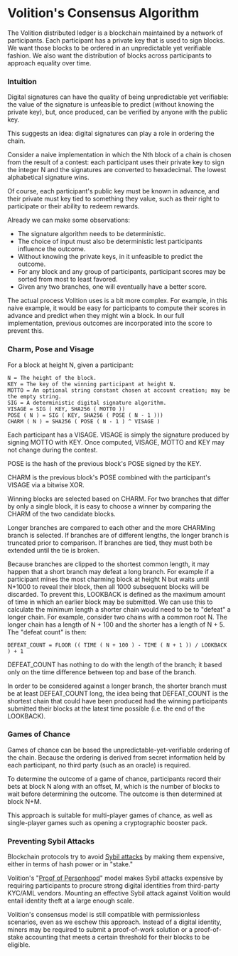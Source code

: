 # Volition's Consensus Algorithm

The Volition distributed ledger is a blockchain maintained by a network of participants. Each participant has a private key that is used to sign blocks. We want those blocks to be ordered in an unpredictable yet verifiable fashion. We also want the distribution of blocks across participants to approach equality over time.  

### Intuition

Digital signatures can have the quality of being unpredictable yet verifiable: the value of the signature is unfeasible to predict (without knowing the private key), but, once produced, can be verified by anyone with the public key.

This suggests an idea: digital signatures can play a role in ordering the chain.

Consider a naive implementation in which the Nth block of a chain is chosen from the result of a contest: each participant uses their private key to sign the integer N and the signatures are converted to hexadecimal. The lowest alphabetical signature wins.

Of course, each participant's public key must be known in advance, and their private must key tied to something they value, such as their right to participate or their ability to redeem rewards.

Already we can make some observations:

- The signature algorithm needs to be deterministic.
- The choice of input must also be deterministic lest participants influence the outcome.
- Without knowing the private keys, in it unfeasible to predict the outcome.
- For any block and any group of participants, participant scores may be sorted from most to least favored.
- Given any two branches, one will eventually have a better score.

The actual process Volition uses is a bit more complex. For example, in this naive example, it would be easy for participants to compute their scores in advance and predict when they might win a block. In our full implementation, previous outcomes are incorporated into the score to prevent this.

### Charm, Pose and Visage

For a block at height N, given a participant:

```
N = The height of the block.
KEY = The key of the winning participant at height N.
MOTTO = An optional string constant chosen at account creation; may be the empty string.
SIG = A deterministic digital signature algorithm.
VISAGE = SIG ( KEY, SHA256 ( MOTTO ))
POSE ( N ) = SIG ( KEY, SHA256 ( POSE ( N - 1 )))
CHARM ( N ) = SHA256 ( POSE ( N - 1 ) ^ VISAGE )
```

Each participant has a VISAGE. VISAGE is simply the signature produced by signing MOTTO with KEY. Once computed, VISAGE, MOTTO and KEY may not change during the contest.

POSE is the hash of the previous block's POSE signed by the KEY.

CHARM is the previous block's POSE combined with the participant's VISAGE via a bitwise XOR.

Winning blocks are selected based on CHARM. For two branches that differ by only a single block, it is easy to choose a winner by comparing the CHARM of the two candidate blocks.

Longer branches are compared to each other and the more CHARMing branch is selected. If branches are of different lengths, the longer branch is truncated prior to comparison. If branches are tied, they must both be extended until the tie is broken.

Because branches are clipped to the shortest common length, it may happen that a short branch may defeat a long branch. For example if a participant mines the most charming block at height N but waits until N+1000 to reveal their block, then all 1000 subsequent blocks will be discarded. To prevent this, LOOKBACK is defined as the maximum amount of time in which an earlier block may be submitted. We can use this to calculate the minimum length a shorter chain would need to be to "defeat" a longer chain. For example, consider two chains with a common root N. The longer chain has a length of N + 100 and the shorter has a length of N + 5. The "defeat count" is then:

```
DEFEAT_COUNT = FLOOR (( TIME ( N + 100 ) - TIME ( N + 1 )) / LOOKBACK ) + 1
```

DEFEAT_COUNT has nothing to do with the length of the branch; it based only on the time difference between top and base of the branch.

In order to be considered against a longer branch, the shorter branch must be at least DEFEAT_COUNT long, the idea being that DEFEAT_COUNT is the shortest chain that could have been produced had the winning participants submitted their blocks at the latest time possible (i.e. the end of the LOOKBACK).

### Games of Chance

Games of chance can be based the unpredictable-yet-verifiable ordering of the chain. Because the ordering is derived from secret information held by each participant, no third party (such as an oracle) is required.

To determine the outcome of a game of chance, participants record their bets at block N along with an offset, M, which is the number of blocks to wait before determining the outcome. The outcome is then determined at block N+M.

This approach is suitable for multi-player games of chance, as well as single-player games such as opening a cryptographic booster pack.

### Preventing Sybil Attacks

Blockchain protocols try to avoid [Sybil attacks](https://en.wikipedia.org/wiki/Sybil_attack) by making them expensive, either in terms of hash power or in "stake."

Volition's "[Proof of Personhood](https://en.wikipedia.org/wiki/Proof_of_personhood)" model makes Sybil attacks expensive by requiring participants to procure strong digital identities from third-party KYC/AML vendors. Mounting an effective Sybil attack against Volition would entail identity theft at a large enough scale.

Volition's consensus model is still compatible with permissionless scenarios, even as we eschew this approach. Instead of a digital identity, miners may be required to submit a proof-of-work solution or a proof-of-stake accounting that meets a certain threshold for their blocks to be eligible.
